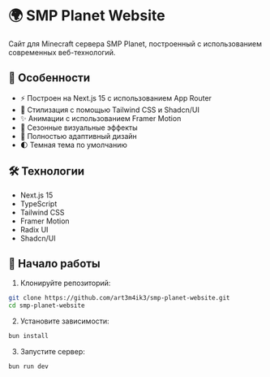 # 🌍 SMP Planet Website

Сайт для Minecraft сервера SMP Planet, построенный с использованием современных веб-технологий.

## 🚀 Особенности

- ⚡ Построен на Next.js 15 с использованием App Router
- 🎨 Стилизация с помощью Tailwind CSS и Shadcn/UI
- ✨ Анимации с использованием Framer Motion
- 🌸 Сезонные визуальные эффекты
- 📱 Полностью адаптивный дизайн
- 🌓 Темная тема по умолчанию

## 🛠️ Технологии

- Next.js 15
- TypeScript
- Tailwind CSS
- Framer Motion
- Radix UI
- Shadcn/UI

## 🚀 Начало работы

1. Клонируйте репозиторий:
```bash
git clone https://github.com/art3m4ik3/smp-planet-website.git
cd smp-planet-website
```

2. Установите зависимости:
```bash
bun install
```

3. Запустите сервер:
```bash
bun run dev
```
